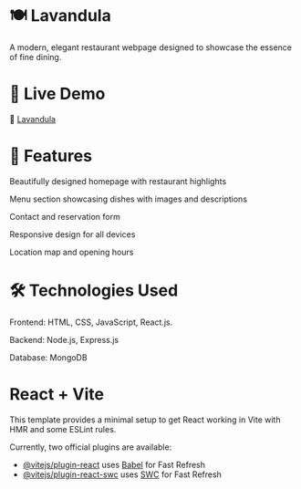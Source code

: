 # 🍽️ Lavandula
A modern, elegant restaurant webpage designed to showcase the essence of fine dining.

# 🚀 Live Demo
🔗 [Lavandula](https://lavandula.onrender.com)

# 📌 Features

Beautifully designed homepage with restaurant highlights

Menu section showcasing dishes with images and descriptions

Contact and reservation form

Responsive design for all devices

Location map and opening hours

# 🛠 Technologies Used

Frontend: HTML, CSS, JavaScript, React.js.

Backend: Node.js, Express.js

Database: MongoDB

# React + Vite

This template provides a minimal setup to get React working in Vite with HMR and some ESLint rules.

Currently, two official plugins are available:

- [@vitejs/plugin-react](https://github.com/vitejs/vite-plugin-react/blob/main/packages/plugin-react/README.md) uses [Babel](https://babeljs.io/) for Fast Refresh
- [@vitejs/plugin-react-swc](https://github.com/vitejs/vite-plugin-react-swc) uses [SWC](https://swc.rs/) for Fast Refresh
